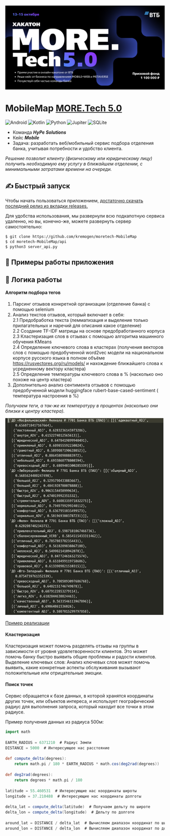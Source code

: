 ![Logo](docs/img.png)

# MobileMap [MORE.Tech 5.0](https://moretech.vtb.ru/)

![Android](https://img.shields.io/badge/Android-78C257?style=for-the-badge&logo=android&logoColor=white)
![Kotlin](https://img.shields.io/badge/Kotlin-7F52FF?style=for-the-badge&logo=kotlin&logoColor=white)
![Python](https://img.shields.io/badge/Python-3776AB?style=for-the-badge&logo=python&logoColor=white)
![Jupiter](https://img.shields.io/badge/jupyter-%23FA0F00.svg?style=for-the-badge&logo=jupyter&logoColor=white)
![SQLite](https://img.shields.io/badge/SQLite-003B57?style=for-the-badge&logo=sqlite&logoColor=white)

- Команда _**HyPe Solutions**_
- Кейс _**Mobile**_
- Задача: разработать веб/мобильный сервис
  подбора отделения банка, учитывая
  потребности и удобство клиента.

_Решение позволит клиенту (физическому или
юридическому лицу) получить необходимую ему
услугу в ближайшем отделении, с
минимальными затратами времени на очереди._

## ✍️ Быстрый запуск

Чтобы начать пользоваться
приложением, [достаточно скачать последний релиз из вкладки releases.](https://github.com/kremogen/moretech-MobileMap/releases)

Для удобства использования, мы развернули всю подкапотную сервиса удаленно, но вы, конечно-же, можете развернуть сервер
самостоятельно:

```shell
$ git clone https://github.com/kremogen/moretech-MobileMap
$ cd moretech-MobileMap/api
$ python3 server_api.py
```

## 📌 Примеры работы приложения

## 📄 Логика работы

#### Алгоритм подбора тегов

1. Парсинг отзывов конкретной организации (отделение банка) с помощью selenium
2. Анализ текстов отзывов, который включает в себя:<br>
   2.1 Предобработка текста (лемматизация и выделение только прилагательных и наречий для описания какое отделение)<br>
   2.2 Создание TF-IDF матрицы на основе предобработанного корпуса<br>
   2.3 Кластеризация слов в отзывах с помощью алгоритма машинного обучения KMeans<br>
   2.4 Определение ключевого слова в кластерах (получения векторов слов с помощью предобученной word2vec модели на
   национальном корпусе русского языка в полном объёме https://rusvectores.org/ru/models/ и нахождение ближайшего слова
   к усредненному вектору кластера)<br>
   2.5 Определение температуры ключевого слова в % (насколько оно похоже на центр кластера)
3. Дополнительно анализ сентимента отзывов с помощью предобученной модели huggingface rubert-base-cased-sentiment (
   температура настроения в %)<br>

_Получаем теги, а так-же их температуру в процентах (насколько они близки к центру кластера)._

<img src="docs/data.png" width="500">

[Пример реализации](https://github.com/kremogen/moretech-MobileMap/blob/main/ds/tag_collection.json)

#### Кластеризация

Кластеризация может помочь разделять отзывы на группы в зависимости от уровня удовлетворенности клиентов. Это может
помочь банку быстро выявить общие проблемы и радости клиентов.
Выделение ключевых слов: Анализ ключевых слов может помочь выявить, какие конкретные аспекты обслуживания вызывают
положительные или отрицательные эмоции.

#### Поиск точек

Сервис обращается к базе данных, в которой хранятся координаты других точек, или объектов
интереса, и использует географический радиус для выполнения запроса, который находит все точки в этом радиусе.

Пример получения данных из радиуса 500м:

```groovy
import math

EARTH_RADIUS = 6371210  # Радиус Земли
DISTANCE = 5000  # Интересующее нас расстояние

def compute_delta(degrees):
    return math.pi / 180 * EARTH_RADIUS * math.cos(deg2rad(degrees))

def deg2rad(degrees):
    return degrees * math.pi / 180

latitude = 55.460531  # Интересующие нас координаты широты
longitude = 37.210488  # Интересующие нас координаты долготы

delta_lat = compute_delta(latitude)  # Получаем дельту по широте
delta_lon = compute_delta(longitude)  # Дельту по долготе

around_lat = DISTANCE / delta_lat  # Вычисляем диапазон координат по широте
around_lon = DISTANCE / delta_lon  # Вычисляем диапазон координат по долготе
```
